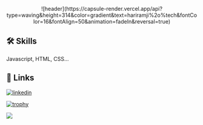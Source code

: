 <p align="center">
![header](https://capsule-render.vercel.app/api?type=waving&height=314&color=gradient&text=hariramji%2o%tech&fontColor=16&fontAlign=50&animation=fadeIn&reversal=true)

## 🛠 Skills
Javascript, HTML, CSS...
## 🔗 Links
[![linkedin](https://img.shields.io/badge/linkedin-0A66C2?style=for-the-badge&logo=linkedin&logoColor=white)](https://www.linkedin.com/in/hariramji-h-939173291/)

[![trophy](https://github-profile-trophy.vercel.app/?username=ryo-ma&theme=onedark)](https://github.com/ryo-ma/github-profile-trophy)


  <img src="https://capsule-render.vercel.app/api?type=waving&color=gradient&height=100&section=footer"/>
</p>
